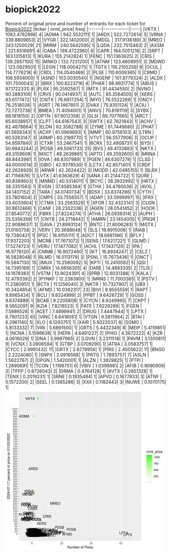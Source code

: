 # biopick2022
Percent of original price and number of entrants for each ticket for [Biopick2022](https://twitter.com/hashtag/Biopick2022)
|ticker |   nrml_price| freq|
|:------|------------:|----:|
|VKTX   | 1083.4782866|    4|
|ADMA   |  942.5532111|    1|
|ARDX   |  522.7272614|    5|
|VRNA   |  339.8809653|    2|
|VYGR   |  322.1402000|    2|
|MDGL   |  317.9136189|    3|
|MREO   |  243.1250029|   21|
|MIRM   |  240.5642595|    1|
|LQDA   |  232.7515463|    2|
|AXSM   |  221.6516691|    4|
|CABA   |  199.4722960|    6|
|CAPR   |  164.5051216|    2|
|SRPT   |  163.1315813|    1|
|KURA   |  155.2142824|    1|
|FENC   |  151.1363625|    2|
|CRIS   |  139.2857100|   15|
|MNKD   |  132.7231200|    1|
|ATNM   |  123.4608951|    3|
|MDWD   |  123.0629501|    1|
|LEGN   |  118.0004275|    1|
|TGTX   |  116.2105259|    9|
|OCUL   |  114.7776218|    8|
|CRDL   |  114.0540469|    2|
|PLSE   |  110.6009365|    1|
|CRMD   |  106.5934000|    1|
|ASND   |  103.0030540|    1|
|NGENF  |  101.8779324|    2|
|ALDX   |  101.7500043|    2|
|IBRX   |  100.8223716|    4|
|PHAR   |   98.9921774|    1|
|ABUS   |   97.1722331|    8|
|PLRX   |   95.2592567|    1|
|IMTX   |   91.4434550|    2|
|NVNO   |   90.2883106|    1|
|CRVS   |   90.0414937|    3|
|AUTL   |   85.3564505|    9|
|XERS   |   83.6177472|   12|
|CNTX   |   76.6917254|    1|
|MYO    |   76.5522269|    1|
|ONCY   |   76.2518026|    1|
|ASRT   |   76.1467851|    2|
|DVAX   |   75.8351124|    1|
|ACIU   |   72.7272736|    1|
|BMEA   |   71.4094001|    1|
|ANVS   |   70.8191119|    3|
|SYBX   |   68.1818150|    2|
|OPTN   |   67.9012358|    2|
|GLSI   |   66.7077665|    1|
|ARCT   |   65.6038957|    1|
|CLPT   |   64.6167543|    3|
|SWTX   |   62.7621843|    1|
|ACHV   |   62.4678664|    1|
|ELDN   |   62.3582788|    3|
|ZYME   |   61.7449680|    2|
|PHAT   |   61.5658343|    1|
|ACXP   |   61.0969693|    1|
|IMMP   |   60.9756103|    4|
|LTRN   |   60.5263147|    3|
|ARMP   |   60.2189770|    1|
|VTVT   |   56.5577906|    3|
|OCUP   |   54.9597840|    3|
|CTXR   |   53.2467541|    1|
|BCRX   |   52.4909731|    6|
|BYSI   |   50.6843244|    2|
|PDSB   |   49.5061733|   25|
|BVS    |   49.4133883|    1|
|NKTX   |   49.3159608|    1|
|MXCT   |   49.2639861|    1|
|APTO   |   49.2592600|    8|
|MRNA   |   48.8443981|    1|
|IOVA   |   46.8307989|    1|
|PGEN   |   46.6307278|    1|
|CLSD   |   44.0000014|    2|
|GBIO   |   42.9378530|    1|
|LCTX   |   42.8571401|    1|
|CRDF   |   42.2628929|    3|
|ARWR   |   42.2624422|    3|
|MODD   |   42.0485155|    1|
|BLRX   |   41.7156876|    1|
|LVTX   |   41.6363629|    4|
|SANA   |   41.2144722|    1|
|QURE   |   40.8389603|    1|
|MNMD   |   40.5314011|    1|
|BCYC   |   38.3932992|    1|
|HRTX   |   38.3351583|    1|
|EVGN   |   37.6585384|    1|
|GTHX   |   34.4760036|    2|
|AVXL   |   34.1407152|    2|
|TARA   |   34.0740734|    1|
|BDSX   |   33.8374286|    1|
|CYTH   |   33.7801604|    2|
|CMPS   |   33.7556557|    1|
|ADAP   |   33.5999997|   15|
|IFRX   |   33.4033604|    1|
|CTMX   |   33.2563529|    1|
|XFOR   |   32.4323141|    3|
|CLGN   |   30.8612466|    1|
|CANF   |   28.2302336|    2|
|AGEN   |   28.0541452|    2|
|HOOK   |   27.8540772|    2|
|FBRX   |   27.8224274|    1|
|ATHA   |   26.0936314|    2|
|AUPH   |   25.5356359|   17|
|CNTB   |   24.2718442|    1|
|AMRN   |   23.1454005|    1|
|PRQR   |   22.9088637|    3|
|SAVA   |   21.8993124|    7|
|BNTC   |   21.8006283|    1|
|MGTX   |   21.0193758|    2|
|VERV   |   20.3688648|    1|
|SLS    |   19.8915006|    1|
|INAB   |   19.7380421|    1|
|IPSC   |   18.9155111|    1|
|ADCT   |   18.6881186|    1|
|BFLY   |   17.9372203|    1|
|MCRB   |   17.7671072|    1|
|SENS   |   17.6217221|    1|
|GLMD   |   17.5274723|    1|
|VERU   |   17.1477082|    1|
|ACHL   |   17.1437120|    2|
|IPA    |   16.9776120|    4|
|CMMB   |   16.9072460|    1|
|IKT    |   16.8934247|    2|
|CELZ   |   16.5828048|    1|
|RLMD   |   16.5113179|    3|
|PSNL   |   15.7673436|    1|
|ONCT   |   15.5947130|   15|
|IMUX   |   15.2560092|    5|
|KPTI   |   15.2410582|    5|
|QSI    |   14.7395169|    1|
|CMRX   |   14.6656305|    4|
|DARE   |   14.4883335|    2|
|TLIS   |   14.1978383|    1|
|VSTM   |   13.9024391|    4|
|SPRB   |   12.6031388|    1|
|KALA   |   12.4793392|    2|
|PYNKF  |   12.2383900|    1|
|MRNS   |   11.7003365|    1|
|PSTV   |   11.2380951|    1|
|BCTX   |   11.1256040|    3|
|NKTR   |   10.7327907|    3|
|UBX    |   10.3424654|    1|
|AFMD   |   10.0362317|   23|
|BIVI   |    9.9555559|    1|
|RAPT   |    9.8965424|    1|
|BCLI   |    9.8324999|    2|
|PPBT   |    9.6426729|    1|
|GOSS   |    9.6374889|    1|
|BCAB   |    9.2205808|    1|
|CYCN   |    8.9249995|    7|
|CKPT   |    8.5852091|    9|
|KZIA   |    7.8218523|    1|
|FATE   |    7.6226289|    1|
|FGEN   |    7.5886526|    1|
|ACET   |    7.4899941|    2|
|DRUG   |    7.4447944|    1|
|LPTX   |    6.7901233|   65|
|VINC   |    6.6418061|    1|
|VTGN   |    6.5811964|    2|
|BTAI   |    6.2961140|    5|
|XLO    |    6.1293751|    1|
|XAIR   |    5.9322037|    8|
|SGMO   |    5.8133332|    7|
|VIRI   |    5.6891500|    1|
|GRTS   |    5.4432349|    8|
|MEIP   |    5.4119851|    1|
|NCNA   |    5.1596638|    1|
|HEPA   |    4.6491227|    2|
|PHIO   |    4.3672222|    4|
|KZR    |    4.0616029|    1|
|DNA    |    3.9987965|    2|
|LGVN   |    3.2311518|    1|
|PAVM   |    3.1300811|    9|
|VCNX   |    3.0906594|    1|
|GTBP   |    3.0709290|    1|
|ATRA   |    3.0583757|    1|
|CYCC   |    2.9991432|   11|
|GRTX   |    2.8779956|    1|
|PIRS   |    2.4505622|   11|
|BNGO   |    2.2224080|    1|
|SNPX   |    2.0916568|    1|
|PRTG   |    1.7893757|    7|
|ASLN   |    1.5622767|    2|
|OPGN   |    1.5420001|    1|
|ALZN   |    1.3929825|    1|
|PTPI   |    1.2690691|    1|
|TCON   |    1.1196751|    6|
|VBIV   |    1.0398861|    2|
|AFIB   |    0.9090909|    3|
|TFFP   |    0.8726043|    2|
|DRMA   |    0.4764128|    1|
|AVTX   |    0.2651328|    1|
|TENX   |    0.2019231|    1|
|SRNE   |    0.1935484|    1|
|APVO   |    0.1677833|    3|
|ATNF   |    0.1572200|    2|
|SEEL   |    0.1365286|    3|
|XXII   |    0.1182443|    3|
|NUWE   |    0.1070175|    1|
![retvspicks](biopicks.png?raw=true)
